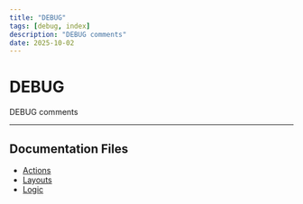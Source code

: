 ```yaml
---
title: "DEBUG"
tags: [debug, index]
description: "DEBUG comments"
date: 2025-10-02
---
```


# DEBUG

DEBUG comments

---

## Documentation Files

- [Actions](./actions.md)
- [Layouts](./layouts.md)
- [Logic](./logic.md)

